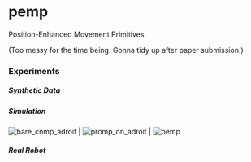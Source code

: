 # pemp
Position-Enhanced Movement Primitives

(Too messy for the time being. Gonna tidy up after paper submission.)

### Experiments

##### Synthetic Data

##### Simulation

![bare_cnmp_adroit](https://github.com/user-attachments/assets/bff83218-2b9d-45b2-9d49-972cc4055e2f) | ![promp_on_adroit](https://github.com/user-attachments/assets/fe97dabd-73b7-4c86-8eef-9be35d37e715) | ![pemp](https://github.com/user-attachments/assets/5ca7a1ed-bb67-48e9-a9b1-d8c58669d549)

##### Real Robot
